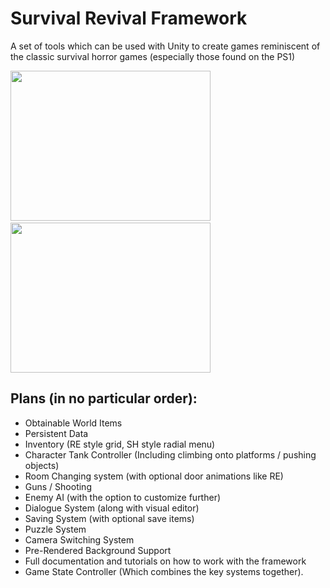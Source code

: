 <h1>Survival Revival Framework</h1>
<p>A set of tools which can be used with Unity to create games reminiscent of the classic survival horror games (especially those found on the PS1)</p>

<img src="https://i.ibb.co/4jqbMXs/Screenshot-2022-08-17-211927.png" width="320" height="240"></img>
<img src="https://ibb.co/XzQnpKy" alt="" /><img src="https://i.ibb.co/NTHP3rX/Screenshot-2022-08-17-212850.png" alt="" width="320" height="240" /></p>

<h2>Plans (in no particular order):</h2>
<ul>
<li>Obtainable World Items</li>
<li>Persistent Data</li>
<li>Inventory (RE style grid, SH style radial menu)</li>
<li>Character Tank Controller (Including climbing onto platforms / pushing objects)</li>
<li>Room Changing system (with optional door animations like RE)</li>
<li>Guns / Shooting</li>
<li>Enemy AI (with the option to customize further)</li>
<li>Dialogue System (along with visual editor)</li>
<li>Saving System (with optional save items)</li>
<li>Puzzle System</li>
<li>Camera Switching System</li>
<li>Pre-Rendered Background Support</li>
<li>Full documentation and tutorials on how to work with the framework</li>
<li>Game State Controller (Which combines the key systems together).
</ul>
